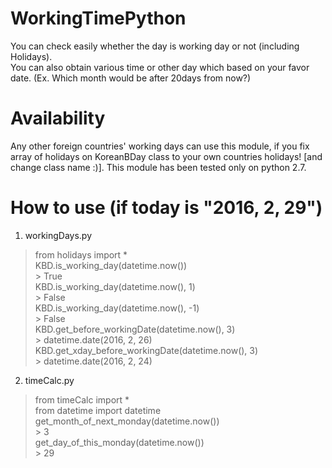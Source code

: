 # WorkingTimePython
You can check easily whether the day is working day or not (including Holidays).   
You can also obtain various time or other day which based on your favor date. (Ex. Which month would be after 20days from now?)

# Availability
Any other foreign countries' working days can use this module, if you fix array of holidays on KoreanBDay class to your own countries holidays! [and change class name :)].
This module has been tested only on python 2.7.

# How to use (if today is "2016, 2, 29")
1. workingDays.py
> from holidays import *  
KBD.is_working_day(datetime.now())  
\> True  
KBD.is_working_day(datetime.now(), 1)  
\> False  
KBD.is_working_day(datetime.now(), -1)  
\> False  
KBD.get_before_workingDate(datetime.now(), 3)  
\> datetime.date(2016, 2, 26)  
KBD.get_xday_before_workingDate(datetime.now(), 3)  
\> datetime.date(2016, 2, 24)  


2. timeCalc.py
> from timeCalc import *  
from datetime import datetime  
get_month_of_next_monday(datetime.now())  
\> 3  
get_day_of_this_monday(datetime.now())  
\> 29  
